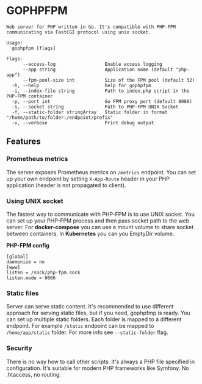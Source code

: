 # GOPHPFPM

```
Web server for PHP written in Go. It's compatible with PHP-FPM communicating via FastCGI protocol using unix socket.

Usage:
  gophpfpm [flags]

Flags:
      --access-log                  Enable access logging
      --app string                  Application name (default "php-app")
      --fpm-pool-size int           Size of the FPM pool (default 32)
  -h, --help                        help for gophpfpm
  -i, --index-file string           Path to index.php script in the PHP-FPM container
  -p, --port int                    Go FPM proxy port (default 8080)
  -s, --socket string               Path to PHP-FPM UNIX Socket
  -f, --static-folder stringArray   Static folder in format "/home/path/to/folder:/endpoint/prefix"
  -v, --verbose                     Print debug output
```

## Features

### Prometheus metrics

The server exposes Prometheus metrics on `/metrics` endpoint. You can set up your own endpoint by setting `X-App-Route`
header in your PHP application (header is not propagated to client).

### Using UNIX socket

The fastest way to communicate with PHP-FPM is to use UNIX socket. You can set up your PHP-FPM process and then pass
socket path to the web server. For **docker-compose** you can use a mount volume to share socket between containers. In
**Kubernetes** you can you EmptyDir volume.

**PHP-FPM config**

```
[global]
daemonize = no
[www]
listen = /sock/php-fpm.sock
listen.mode = 0666
```

### Static files

Server can serve static content. It's recommended to use different approach for serving static files, but if you need,
gophpfmp is ready. You can set up multiple static folders. Each folder is mapped to a different endpoint. For example
`/static` endpoint can be mapped to `/home/app/static` folder. For more info see `--static-folder` flag.

### Security

There is no way how to call other scripts. It's always a PHP file specified in configuration. It's suitable for modern
PHP frameworks like Symfony. No .htaccess, no routing. 
